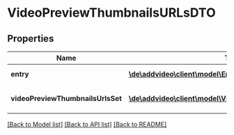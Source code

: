 # VideoPreviewThumbnailsURLsDTO

## Properties
Name | Type | Description | Notes
------------ | ------------- | ------------- | -------------
**entry** | [**\de\addvideo\client\model\EntryIdDTO**](EntryIdDTO.md) | Entry these thumbnail URLs have been generated for. | 
**videoPreviewThumbnailsUrlsSet** | [**\de\addvideo\client\model\VideoPreviewThumbnailURLDTO[]**](VideoPreviewThumbnailURLDTO.md) | Set of VideoPreviewThumbnailURLDTO objects. | 

[[Back to Model list]](../README.md#documentation-for-models) [[Back to API list]](../README.md#documentation-for-api-endpoints) [[Back to README]](../README.md)


